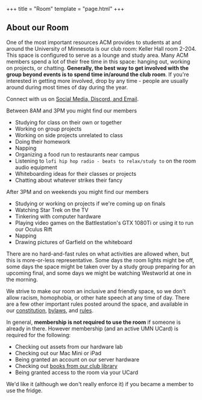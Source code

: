 +++
title = "Room"
template = "page.html"
+++

## About our Room

One of the most important resources ACM provides to students at and around the University of Minnesota is our club room: Keller Hall room 2-204. This space is configured to serve as a lounge and study area. Many ACM members spend a lot of their free time in this space: hanging out, working on projects, or chatting. **Generally, the best way to get involved with the group beyond events is to spend time in/around the club room**. If you're interested in getting more involved, drop by any time - people are usually around during most times of day during the year.

Connect with us on [Social Media, Discord, and Email](/contact).

Between 8AM and 3PM you might find our members
 - Studying for class on their own or together
 - Working on group projects
 - Working on side projects unrelated to class
 - Doing their homework
 - Napping
 - Organizing a food run to restaurants near campus
 - Listening to `lofi hip hop radio - beats to relax/study to` on the room audio equipment
 - Whiteboarding ideas for their classes or projects
 - Chatting about whatever strikes their fancy

After 3PM and on weekends you might find our members
 - Studying or working on projects if we're coming up on finals
 - Watching Star Trek on the TV
 - Tinkering with computer hardware
 - Playing video games on the Battlestation's GTX 1080Ti or using it to run our Oculus Rift
 - Napping
 - Drawing pictures of Garfield on the whiteboard

There are no hard-and-fast rules on what activities are allowed when, but this is more-or-less representative. Some days the room lights might be off, some days the space might be taken over by a study group preparing for an upcoming final, and some days we might be watching Westworld at one in the morning.

We strive to make our room an inclusive and friendly space, so we don't allow racism, homophobia, or other hate speech at any time of day. There are a few other important rules posted around the space, and available in our [constitution](/static/constitution.pdf), [bylaws](/static/bylaws.pdf), and [rules](/static/rules.pdf).

In general, **membership is not required to use the room** if someone is already in there. However membership (and an active UMN UCard) is required for the following:
 - Checking out assets from our hardware lab
 - Checking out our Mac Mini or iPad
 - Being granted an account on our server hardware
 - Checking out [books from our club library](https://docs.google.com/spreadsheets/d/1E41HMi-UMuuOjOiDlHnmpadpqBOudx8P2hRbqV7zZOo/edit?usp=sharing)
 - Being granted access to the room via your UCard

We'd like it (although we don't really enforce it) if you became a member to use the fridge.